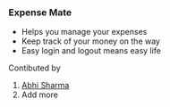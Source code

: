 ### Expense Mate 

- Helps you manage your expenses
- Keep track of your money on the way
- Easy login and logout means easy life

Contibuted by 
1. [Abhi Sharma](https://www.github.com/nerdyabhi)
2. Add more 
